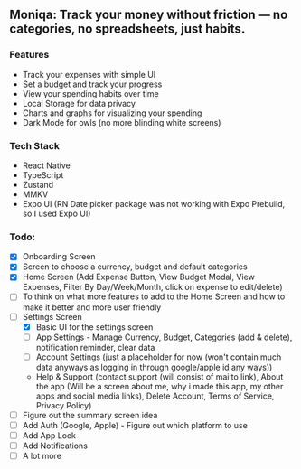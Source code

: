 ## Moniqa: Track your money without friction — no categories, no spreadsheets, just habits.

### Features

- Track your expenses with simple UI
- Set a budget and track your progress
- View your spending habits over time
- Local Storage for data privacy
- Charts and graphs for visualizing your spending
- Dark Mode for owls (no more blinding white screens)

### Tech Stack

- React Native
- TypeScript
- Zustand
- MMKV
- Expo UI (RN Date picker package was not working with Expo Prebuild, so I used Expo UI)

### Todo:

- [x] Onboarding Screen
- [x] Screen to choose a currency, budget and default categories
- [x] Home Screen (Add Expense Button, View Budget Modal, View Expenses, Filter By Day/Week/Month, click on expense to edit/delete)
- [ ] To think on what more features to add to the Home Screen and how to make it better and more user friendly
- [ ] Settings Screen
  - [x] Basic UI for the settings screen
  - [ ] App Settings - Manage Currency, Budget, Categories (add & delete), notification reminder, clear data
  - [ ] Account Settings (just a placeholder for now (won't contain much data anyways as logging in through google/apple id any ways))
  - Help & Support (contact support (will consist of mailto link), About the app (Will be a screen about me, why i made this app, my other apps and social media links), Delete Account, Terms of Service, Privacy Policy)
- [ ] Figure out the summary screen idea
- [ ] Add Auth (Google, Apple) - Figure out which platform to use
- [ ] Add App Lock
- [ ] Add Notifications
- [ ] A lot more
